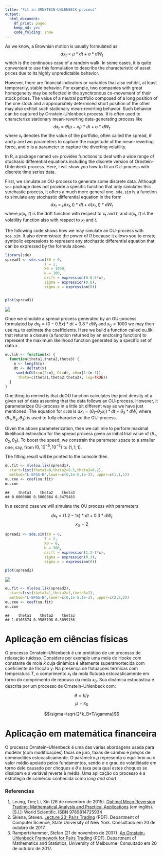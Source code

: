```yaml
---
title: "Fit an ORNSTEIN-UHLENBECK process"
output:
  html_document:
    df_print: paged
    keep_md: yes
    code_folding: show
---
```


As we know, a Brownian motion is usually formulated as $$dx_t = \mu*dt+\sigma*dW_t$$ which is the continuous case of a random walk. In some cases, it is quite convenient to use this formulation to describe the characteristic of asset prices due to its highly unpredictable behavior.

However, there are financial indicators or variables that also exhibit, at least temporarily, stable behavior. For example, two companies with great homogeneity may be reflected in the synchronous co-movement of their stock prices. The value of a neutral portfolio composed of a long position of the one stock and a appropriately determined short position of the other may also exhibit such stationary mean-reverting behavior. Such behavior can be captured by Ornstein-Uhlenbeck process. It is often used to characterize stationary mean-reverting data-generating process like $$dx_t = \theta (\mu-x_t)*dt + \sigma*dW_t$$ where $x_t$ denotes the the value of the portfolio, often called the spread, $\theta$ and $\mu$ are two parameters to capture the magnitude of the mean-reverting force, and $\sigma$ is a parameter to capture the diverting volatility.

In R, a package named `sde` provides functions to deal with a wide range of stochasic differential equations including the discrete version of Ornstein-Uhlenbeck process. Here, I will show you how to fit an OU-process with discrete time series data.

First, we simulate an OU-process to generate some discrete data. Although `sde` package does not provide a specific function that only simulates this stochastic process, it offers a much more general one. `sde.sim` is a function to simulate any stochastic differential equation in the form $$dx_t = \mu(x_t,t)*dt + \sigma(x_t,t)*dW_t$$ where $\mu(x_t,t)$ is the drift function with respect to $x_t$ and $t$, and $\sigma(x_t,t)$ is the volatility function also with respect to $x_t$ and $t$.

The following code shows how we may simulate an OU-process with `sde.sim`. It also demonstrate the power of R because it allows you to create symbolic expressions to represent any stochastic differential equation that can be expressed by the formula above.


```r
library(sde)
spread1 <- sde.sim(t0 = 0,
                  T = 1,
                  X0 = 1000,
                  N = 100,
                  drift = expression(0-0.5*x),
                  sigma = expression(0.8),
                  sigma.x = expression(0))


plot(spread1)
```

![](ornstein-uhlenbeck_files/figure-html/tm_simulation-1.png)<!-- -->

Once we simulate a spread process generated by an OU-process formulated by $dx_t = (0-0.5x)*dt + 0.8*dW_t$ and $x_0=1000$ we may then use `MLE` to estimate the coefficients. Here we build a function called ou.lik that returns a closure (a function returned by an enclosing function) to represent the maximum likelihood function generated by a specific set of data x.


```r
ou.lik <- function(x) {
  function(theta1,theta2,theta3) {
    n <- length(x)
    dt <- deltat(x)
    -sum(dcOU(x=x[2:n], Dt=dt, x0=x[1:(n-1)],
      theta=c(theta1,theta2,theta3), log=TRUE))
  }
}
```

One thing to remind is that dcOU function calculates the joint density of a given set of data assuming that the data follows an OU-process. However, it parameterizes OU-process in a little bit different way as we have just mentioned. The equation for `dcOU` is $dx_t = (\theta_1 – \theta_2 x_t)*dt + \theta_3*dW_t$ where $(\theta_1,\theta_2,\theta_3)$ is used to fully characterize the OU-process.

Given the above parameterization, then we call mle to perform maximal likelihood estimation for the spread process given an initial trial value of $(\theta_1,\theta_2,\theta_3)$. To boost the speed, we constrain the parameter space to a smaller one, say, from $(0,10^{-5},10^{-3})$ to $(1,1,1)$.

The fitting result will be printed to the console then.


```r
ou.fit <- mle(ou.lik(spread1),
  start=list(theta1=0,theta2=0.5,theta3=0.2),
  method="L-BFGS-B",lower=c(0,1e-5,1e-3), upper=c(1,1,1))
ou.coe <- coef(ou.fit)
ou.coe
```

```
##    theta1    theta2    theta3 
## 0.0000000 0.5000864 0.8475483
```

In a second case we will simulate the OU process with parameters:

$$dx_t = (1.2-1x)*dt + 0.3*dW_t$$ 
$$x_0=2$$


```r
spread2 <- sde.sim(t0 = 0,
                  T = 2,
                  X0 = 0,
                  N = 300,
                  drift = expression(1.2-1*x),
                  sigma = expression(0.3),
                  sigma.x = expression(0))

plot(spread2)
```

![](ornstein-uhlenbeck_files/figure-html/fitting2-1.png)<!-- -->

```r
ou.fit <- mle(ou.lik(spread2),
  start=list(theta1=1,theta2=1,theta3=1),
  method="L-BFGS-B",lower=c(0,1e-5,1e-3), upper=c(2,2,2))
ou.coe <- coef(ou.fit)
ou.coe
```

```
##    theta1    theta2    theta3 
## 1.0105574 0.9585198 0.3099136
```

# Aplicação em ciências físicas

O processo Ornstein–Uhlenbeck é um protótipo de um processo de relaxação ruidoso. Considere por exemplo uma mola de Hooke com constante de mola $k$ cuja dinâmica é altamente superamortecida com coeficiente de fricção $\gamma$. Na presença de flutuações térmicas com temperatura $T$, o comprimento $x_t$ da mola flutuará estocasticamente em torno do comprimento de repouso da mola $x_0$. Sua dinâmica estocástica é descrita por um processo de Ornstein–Uhlenbeck com:

$$\theta=k/\gamma$$
$$\mu=x_0$$

$$\sigma=\sqrt{2*k_B*T/\gamma}$$

# Aplicação em matemática financeira

O processo Ornstein–Uhlenbeck é uma das várias abordagens usada para modelar (com modificações) taxas de juro, taxas de câmbio e preços de commodities estocasticamente. O parâmetro $\mu$ representa o equilíbrio ou o valor médio apoiado pelos fundamentos, sendo $\sigma$ o grau de volatilidade em torno dele causado por choques e $\theta$ a taxa pela qual estes choques se dissipam e a variável reverte à média. Uma aplicação do processo é a estratégia de comércio conhecida como *long and short*.

### Referencias

1. Leung, Tim; Li, Xin (26 de novembro de 2015). [Optimal Mean Reversion Trading: Mathematical Analysis and Practical Applications](https://books.google.com.br/books/about/Optimal_Mean_Reversion_Trading.html?id=b2HFCwAAQBAJ&redir_esc=y) (em inglês). [S.l.]: World Scientific. ISBN 9789814725934
1. Skiena, Steven. [Lecture 23: Pairs Trading](http://www3.cs.stonybrook.edu/~skiena/691/lectures/lecture23.pdf) (PDF). Department of Computer Science, State University of New York. Consultado em 20 de outubro de 2017.
1. Rampertshammer, Stefan (21 de novembro de 2007). [An Ornstein-Uhlenbeck Framework for Pairs Trading](http://www.ms.unimelb.edu.au/publications/RampertshammerStefan.pdf) (PDF). Department of Mathematics and Statistics, University of Melbourne. Consultado em 20 de outubro de 2017.
